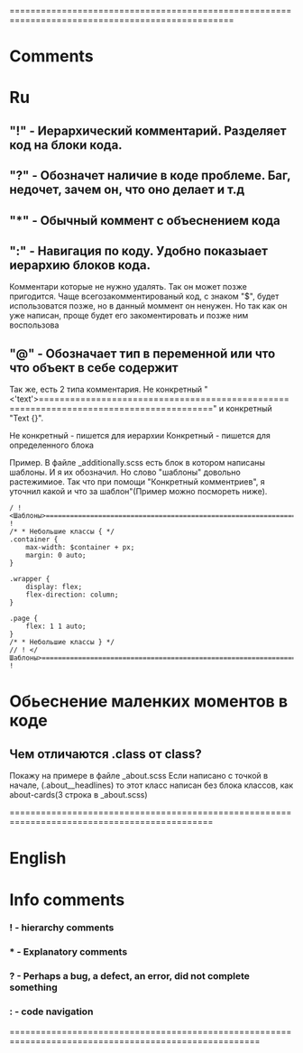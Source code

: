 =================================================================================================
# Comments

# Ru

## "!" - Иерархический комментарий. Разделяет код на блоки кода.

## "?" - Обозначет наличие в коде проблеме. Баг, недочет, зачем он, что оно делает и т.д

## "*" - Обычный коммент с объеснением кода

## ":" - Навигация по коду. Удобно показыает иерархию блоков кода.

Комментари которые не нужно удалять. Так он может позже пригодится. Чаще всегозакомментированый код, с знаком "$", будет использоватся позже, но в данный моммент он ненужен. Но так как он уже написан, проще будет его закоментировать и позже ним воспользова

## "@" - Обозначает тип в переменной или что что объект в себе содержит

Так же, есть 2 типа комментария. 
Не конкретный "<'text'>=======================================================================================" и конкретный "Text {}".

Не конкретный - пишется для иерархии
Конкретный - пишется для определенного блока

Пример. В файле _additionally.scss есть блок в котором написаны шаблоны. И я их обозначил. Но слово "шаблоны" довольно растежимиое.
Так что при помощи "Конкретный комментриев", я уточнил какой и что за шаблон"(Пример можно посмореть ниже).

```
/ ! <Шаблоны>===========================================================================================================// !
/* * Небольшие классы { */
.container {
    max-width: $container + px;
    margin: 0 auto;
}

.wrapper {
    display: flex;
    flex-direction: column;
}

.page {
    flex: 1 1 auto;
}
/* * Небольшие классы } */
// ! </Шаблоны>===========================================================================================================// !
```

# Обьеснение маленких моментов в коде

## Чем отличаются .class от class?
Покажу на примере в файле _about.scss
Если написано с точкой в начале, (.about__headlines) то
этот класс написан без блока классов, как about-cards(3 строка в _about.scss)

=============================================================================================
# English

# Info comments
### ! - hierarchy comments
### * - Explanatory comments
### ? - Perhaps a bug, a defect, an error, did not complete something
### : - code navigation
======================================================================================================